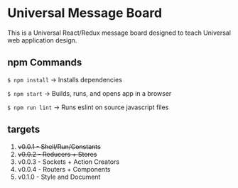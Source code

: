 Universal Message Board
=========================
This is a Universal React/Redux message board designed to teach Universal web application design.

npm Commands
--------

` $ npm install ` -> Installs dependencies

` $ npm start ` -> Builds, runs, and opens app in a browser

` $ npm run lint ` -> Runs eslint on source javascript files

targets
-------
1. ~~v0.0.1 - Shell/Run/Constants~~
2. ~~v0.0.2 - Reducers + Stores~~
3. v0.0.3 - Sockets + Action Creators
4. v0.0.4 - Routers + Components
5. v0.1.0 - Style and Document